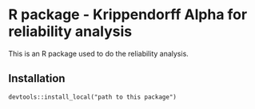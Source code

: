 # R package - Krippendorff Alpha for reliability analysis

This is an R package used to do the reliability analysis. 
## Installation
```
devtools::install_local("path to this package")
```
